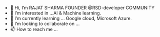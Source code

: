 - 👋 Hi, I’m RAJAT SHARMA FOUNDER @RSD-developer COMMUNITY
- 👀 I’m interested in ...AI & Machine learning.
- 🌱 I’m currently learning ... Google cloud, Microsoft Azure.
- 💞️ I’m looking to collaborate on ...
- 📫 How to reach me ...

<!---
RSD-developer/RSD-developer is a ✨ special ✨ repository because its `README.md` (this file) appears on your GitHub profile.
You can click the Preview link to take a look at your changes.
--->
